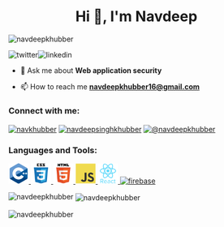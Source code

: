<h1 align="center">Hi 👋, I'm Navdeep</h1>

<p align="left"> <img src="https://komarev.com/ghpvc/?username=navdeepkhubber&label=Profile%20views&color=0e75b6&style=flat" alt="navdeepkhubber" /> </p>

<p> 
   <a href="https://twitter.com/Navkhubber">
   <img align="left" alt="twitter" src="https://img.shields.io/badge/Twitter-1DA1F2?style=for-the-badge&logo=twitter&logoColor=white" />
</a>&nbsp;&nbsp; 
<a href="https://www.linkedin.com/in/navdeepsinghkhubber/">
   <img align="left" alt="linkedin" src="https://img.shields.io/badge/LinkedIn-0077B5?style=for-the-badge&logo=linkedin&logoColor=white" />
</a>
</p>

- 💬 Ask me about **Web application security**

- 📫 How to reach me **navdeepkhubber16@gmail.com**

<h3 align="left">Connect with me:</h3>
<p align="left">
<a href="https://twitter.com/navkhubber" target="blank"><img align="center" src="https://raw.githubusercontent.com/rahuldkjain/github-profile-readme-generator/master/src/images/icons/Social/twitter.svg" alt="navkhubber" height="30" width="40" /></a>
<a href="https://linkedin.com/in/navdeepsinghkhubber" target="blank"><img align="center" src="https://raw.githubusercontent.com/rahuldkjain/github-profile-readme-generator/master/src/images/icons/Social/linked-in-alt.svg" alt="navdeepsinghkhubber" height="30" width="40" /></a>
<a href="https://medium.com/@navdeepkhubber" target="blank"><img align="center" src="https://raw.githubusercontent.com/rahuldkjain/github-profile-readme-generator/master/src/images/icons/Social/medium.svg" alt="@navdeepkhubber" height="30" width="40" /></a>
</p>

<h3 align="left">Languages and Tools:</h3>
<p align="left"> <a href="https://www.w3schools.com/cpp/" target="_blank" rel="noreferrer"> <img src="https://raw.githubusercontent.com/devicons/devicon/master/icons/cplusplus/cplusplus-original.svg" alt="cplusplus" width="40" height="40"/> </a> <a href="https://www.w3schools.com/css/" target="_blank" rel="noreferrer"> <img src="https://raw.githubusercontent.com/devicons/devicon/master/icons/css3/css3-original-wordmark.svg" alt="css3" width="40" height="40"/> </a> <a href="https://www.w3.org/html/" target="_blank" rel="noreferrer"> <img src="https://raw.githubusercontent.com/devicons/devicon/master/icons/html5/html5-original-wordmark.svg" alt="html5" width="40" height="40"/> </a> <a href="https://developer.mozilla.org/en-US/docs/Web/JavaScript" target="_blank" rel="noreferrer"> <img src="https://raw.githubusercontent.com/devicons/devicon/master/icons/javascript/javascript-original.svg" alt="javascript" width="40" height="40"/> </a> <a href="https://reactjs.org/" target="_blank" rel="noreferrer"> <img src="https://raw.githubusercontent.com/devicons/devicon/master/icons/react/react-original-wordmark.svg" alt="react" width="40" height="40"/> </a>
<a href="https://firebase.google.com/" target="_blank" rel="noreferrer"> <img src="https://www.vectorlogo.zone/logos/firebase/firebase-icon.svg" alt="firebase" width="40" height="40"/> </a></p>

<p><img align="left" src="https://github-readme-stats.vercel.app/api/top-langs?username=navdeepkhubber&show_icons=true&locale=en&layout=compact" alt="navdeepkhubber" /></p>

<p>&nbsp;<img align="center" src="https://github-readme-stats.vercel.app/api?username=navdeepkhubber&show_icons=true&locale=en" alt="navdeepkhubber" /></p>

<p><img align="center" src="https://github-readme-streak-stats.herokuapp.com/?user=navdeepkhubber&" alt="navdeepkhubber" /></p>



<!--
**Navdeepkhubber/Navdeepkhubber** is a ✨ _special_ ✨ repository because its `README.md` (this file) appears on your GitHub profile.

Here are some ideas to get you started:

- 🔭 I’m currently working on ...
- 🌱 I’m currently learning ...
- 👯 I’m looking to collaborate on ...
- 🤔 I’m looking for help with ...
- 💬 Ask me about ...
- 📫 How to reach me: ...
- 😄 Pronouns: ...
- ⚡ Fun fact: ...
-->
